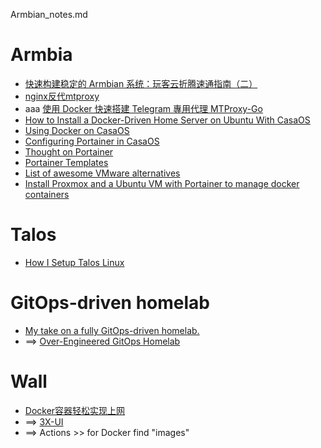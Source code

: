 Armbian_notes.md

# Armbia
- [快速构建稳定的 Armbian 系统：玩客云折腾速通指南（二）](https://soulteary.com/2025/01/11/quickly-build-a-stable-armbian-system-onecloud-speed-running-guide-2.html)
- [nginx反代mtproxy](https://shiping.date/5.html)
- aaa [使用 Docker 快速搭建 Telegram 專用代理 MTProxy-Go](https://www.jkg.tw/p3526/)
- [How to Install a Docker-Driven Home Server on Ubuntu With CasaOS](https://builtin.com/articles/docker-casaos)
- [Using Docker on CasaOS](https://mtmt.tech/en/docs/example/casa/)
- [Configuring Portainer in CasaOS](https://opennix.org/en/blog/casaos-portainer-docker/)
- [Thought on Portainer](https://www.reddit.com/r/docker/comments/12nqcec/thought_on_portainer/)
- [Portainer Templates](https://github.com/Lissy93/portainer-templates)
- [List of awesome VMware alternatives](https://github.com/alexgoesgit/awesome-vmware)
- [Install Proxmox and a Ubuntu VM with Portainer to manage docker containers](https://gist.github.com/Drauku/557bfd0d6e2089eeceec4b4934210f0f)


# Talos
- [How I Setup Talos Linux](https://medium.com/@pedrotychang/how-i-setup-talos-linux-bc2832ec87cc)

# GitOps-driven homelab
- [My take on a fully GitOps-driven homelab.](https://www.reddit.com/r/kubernetes/comments/1lcdefa/my_take_on_a_fully_gitopsdriven_homelab_looking/)
- ==> [Over-Engineered GitOps Homelab](https://github.com/theepicsaxguy/homelab)

# Wall
- [Docker容器轻松实现上网](https://youtu.be/XBsO6--Wy7A)
- ==> [3X-UI](https://github.com/MHSanaei/3x-ui)
- ==> Actions >> for Docker find "images"
